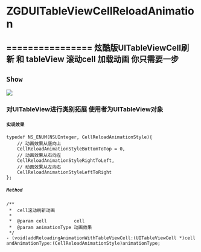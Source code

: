 # ZGDUITableViewCellReloadAnimation
================
炫酷版UITableViewCell刷新 和 tableView 滚动cell 加载动画   你只需要一步
-----------------------------

## `Show`
![](https://github.com/guodongZhao/ZGDUITableViewCellReloadAnimation/ZGDUITableViewCellReloadAnimationDemo/testShow.gif)

### 对UITableView进行类别拓展   使用者为UITableView对象

#### `实现效果`
```objc
typedef NS_ENUM(NSUInteger, CellReloadAnimationStyle){
    // 动画效果从底向上
    CellReloadAnimationStyleBottomToTop = 0,
    // 动画效果从右向左
    CellReloadAnimationStyleRightToLeft,
    // 动画效果从左向右
    CellReloadAnimationStyleLeftToRight
};
```

##### `Method`
```objc
/**
 *  cell滚动刷新动画
 *
 *  @param cell          cell
 *  @param animationType 动画效果
 */
- (void)addReloadingAnimationWithTableViewCell:(UITableViewCell *)cell
andAnimationType:(CellReloadAnimationStyle)animationType;
```
